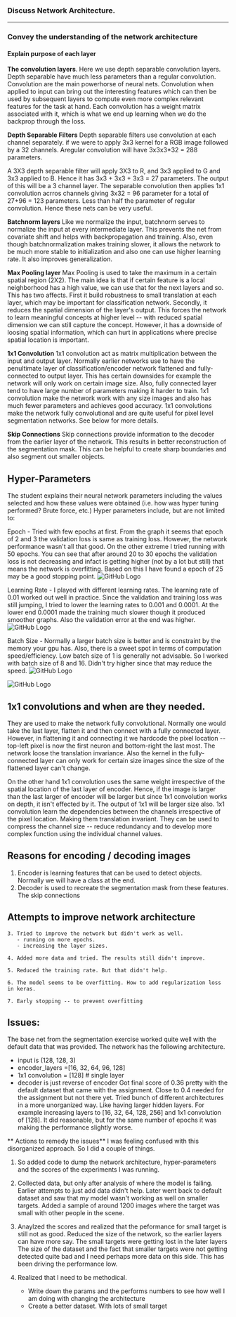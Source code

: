 

### Discuss Network Architecture.
---------------------

### Convey the understanding of the network architecture

#### Explain purpose of each layer

**The convolution layers**. Here we use depth separable convolution layers. Depth separable have much less parameters than a regular convolution. Convolution are the main powerhorse of neural nets. Convolution when applied to input can bring out the interesting features which can then be used by subsequent layers to compute even more complex relevant features for the task at hand. Each convolution has a weight matrix associated with it, which is what we end up learning when we do the backprop through the loss.

**Depth Separable Filters**
Depth separable filters use convolution at each channel separately. if we were to apply 3x3 kernel for a RGB image followed by a 32 channels. Aregular convolution will have 3x3x3*32 = 288 parameters. 

A 3X3 depth separable filter will apply 3X3 to R, and 3x3 applied to G and 3x3 applied to B. Hence it has 3x3 + 3x3 + 3x3 = 27 parameters. The output of this will be a 3 channel layer. The separable convolution then applies 1x1 convolution acrros channels giving 3x32 = 96 parameter for a total of 27+96 = 123 parameters. Less than half the parameter of regular convolution. Hence these nets can be very useful. 


**Batchnorm layers** Like we normalize the input, batchnorm serves to normalize the input at every intermediate layer. This prevents the net from covariate shift and helps with backpropagation and training. Also, even though batchnormalization makes training slower, it allows the network to be much more stable to initialization and also one can use higher learning rate. It also improves generalization.

**Max Pooling layer** Max Pooling is used to take the maximum in a certain spatial region (2X2). The main idea is that if certain feature is a local neighborhood has a high value, we can use that for the next layers and so. This has two affects. First it build robustness to small translation at each layer, which may be important for classification network. Secondly, it reduces the spatial dimension of the layer's output. This forces the network to learn meaningful concepts at higher level -- with reduced spatial dimension we can still capture the concept. However, it has a downside of loosing spatial information, which can hurt in applications where precise spatial location is important. 

**1x1 Convolution**
1x1 convolution act as matrix multiplication between the input and output layer. Normally earlier networks use to have the penultimate layer of classification/encoder network flattened and fully-connected to output layer. This has certain downsides for example the network will only work on certain image size. Also, fully connected layer tend to have large number of parameters making it harder to train. 1x1 convolution make the network work with any size images and also has much fewer parameters and achieves good accuracy. 1x1 convolutions make the network fully convolutional and are quite useful for pixel level segmentation networks. See below for more details. 

**Skip Connections**
Skip connections provide information to the decoder from the earlier layer of the network. This results in better reconstruction of the segmentation mask. This can be helpful to create sharp boundaries and also segment out smaller objects.


Hyper-Parameters
---------------
The student explains their neural network parameters including the values selected and how these values were obtained (i.e. how was hyper tuning performed? Brute force, etc.) Hyper parameters include, but are not limited to:

Epoch - Tried with few epochs at first. From the graph it seems that epoch of 2 and 3 the validation loss is same as training loss. However, the network performance wasn't all that good. On the other extreme I tried running with 50 epochs. You can see that after around 20 to 30 epochs the validation loss is not decreasing and infact is getting higher (not by a lot but still) that means the network is overfitting. Based on this I have found a epoch of 25 may be a good stopping point. 
![GitHub Logo](experiments/epoch.png)

Learning Rate - I played with different learning rates. The learning rate of 0.01 worked out well in practice. Since the validation and training loss was still jumping, I tried to lower the learning rates to 0.001 and 0.0001. At the lower end 0.0001 made the training much slower though it produced smoother graphs. Also the validation error at the end was higher. 
![GitHub Logo](experiments/learning_rate.png)

Batch Size - Normally a larger batch size is better and is constraint by the memory your gpu has. Also, there is a sweet spot in terms of computation speed/efficiency. Low batch size of 1 is generally not advisable. So I worked with batch size of 8 and 16. Didn't try higher since that may reduce the speed. 
![GitHub Logo](experiments/batch_size.png)

![GitHub Logo](experiments/img1.png)

1x1 convolutions and when are they needed. 
-----------------
They are used to make the network fully convolutional. Normally one would take the last layer, flatten it and then connect with a fully connected layer. However, in flattening it and connecting it we hardcode the pixel location -- top-left pixel is now the first neuron and bottom-right the last most. The network loose the translation invariance. Also the kernel in the fully-connected layer can only work for certain size images since the size of the flattened layer can't change.

On the other hand 1x1 convolution uses the same weight irrespective of the spatial location of the last layer of encoder. Hence, if the image is larger than the last larger of encoder will be larger but since 1x1 convolution works on depth, it isn't effected by it. The output of 1x1 will be larger size also. 1x1 convolution learn the dependencies between the channels irrespective of the pixel location. Making them translation invariant. They can be used to compress the channel size -- reduce redundancy and to develop more complex function using the individual channel values.

Reasons for encoding / decoding images
---------------------------------------
1. Encoder is learning features that can be used to detect objects. Normally we will have a class at the end.
2. Decoder is used to recreate the segmentation mask from these features. The skip connections 

Attempts to improve network architecture
-----------------------------------------
    3. Tried to improve the network but didn't work as well.
       - running on more epochs.
       - increasing the layer sizes. 

    4. Added more data and tried. The results still didn't improve.

    5. Reduced the training rate. But that didn't help.

    6. The model seems to be overfitting. How to add regularization loss in keras.

    7. Early stopping -- to prevent overfitting

Issues:
------
The base net from the segmentation exercise worked quite well with the default data that was provided. The network has the following architecture.
   - input is (128, 128, 3)
   - encoder_layers =[16, 32, 64, 96, 128]
   - 1x1 convolution = [128] # single layer
   - decoder is just reverse of encoder
Got final score of 0.36 pretty with the default dataset that came with the assignment. Close to 0.4 needed for the assignment but not there yet. Tried bunch of different architectures in a more unorganized way. Like having larger hidden layers. For example increasing layers to [16, 32, 64, 128, 256] and 1x1 convolution of [128]. It did reasonable, but for the same number of epochs it was making the performance slightly worse. 

** Actions to remedy the issues** 
I was feeling confused with this disorganized approach. So I did a couple of things. 

1. So added code to dump the network architecture, hyper-parameters and the scores of the experiments I was running. 

2. Collected data, but only after analysis of where the model is failing. Earlier attempts to just add data didn't help. Later went back to default dataset and saw that my model wasn't working as well on smaller targets. Added a sample of around 1200 images where the target was small with other people in the scene. 

3. Anaylzed the scores and realized that the peformance for small target is still not as good. Reduced the size of the network, so the earlier layers can have more say. The small targets were getting lost in the later layers The size of the dataset and the fact that smaller targets were not getting detected quite bad and I need perhaps more data on this side. This has been driving the performance low.

4. Realized that I need to be methodical.
   - Write down the params and the performs numbers to see how well I am doing with changing the architecture
   - Create a better dataset. With lots of small target 

